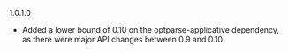 1.0.1.0

* Added a lower bound of 0.10 on the optparse-applicative dependency,
  as there were major API changes between 0.9 and 0.10.

